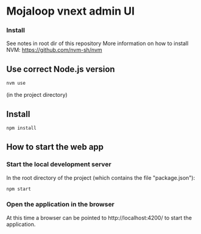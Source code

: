 # Mojaloop vnext admin UI


### Install
See notes in root dir of this repository
More information on how to install NVM: https://github.com/nvm-sh/nvm

## Use correct Node.js version
```bash
nvm use
```
(in the project directory)

## Install
```bash
npm install
```

## How to start the web app

### Start the local development server
In the root directory of the project (which contains the file "package.json"):

```bash
npm start
```

### Open the application in the browser

At this time a browser can be pointed to http://localhost:4200/ to start the application.

